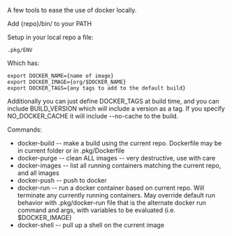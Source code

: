 A few tools to ease the use of docker locally.

Add {repo}/bin/ to your PATH

Setup in your local repo a file:

	.pkg/ENV

Which has:

	export DOCKER_NAME={name of image}
	export DOCKER_IMAGE={org/$DOCKER_NAME}
	export DOCKER_TAGS={any tags to add to the default build}

Additionally you can just define DOCKER_TAGS at build time, and you can include BUILD_VERSION which will include a version as a tag.  If you specify NO_DOCKER_CACHE it will include --no-cache to the build.

Commands:

* docker-build -- make a build using the current repo.  Dockerfile may be in current folder or in .pkg/Dockerfile
* docker-purge -- clean ALL images -- very destructive, use with care
* docker-images -- list all running containers matching the current repo, and all images
* docker-push -- push to docker
* docker-run -- run a docker container based on current repo.  Will terminate any currently running containers.  May override default run behavior with .pkg/docker-run file that is the alternate docker run command and args, with variables to be evaluated (i.e. $DOCKER_IMAGE)
* docker-shell -- pull up a shell on the current image

